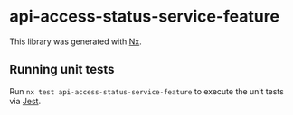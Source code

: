 # api-access-status-service-feature

This library was generated with [Nx](https://nx.dev).

## Running unit tests

Run `nx test api-access-status-service-feature` to execute the unit tests via [Jest](https://jestjs.io).
